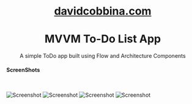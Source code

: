 <h1 align="center">
  <a href="http://davidcobbina.com" target="_blank">davidcobbina.com</a>
</h1>

<h1 align="center">
 MVVM To-Do List App
</h1>

<p align="center">
    A simple ToDo app built using Flow and Architecture Components
</p>


#### ScreenShots
<br/>

![Screenshot](screenshots/list_tasks.jpg)
![Screenshot](screenshots/search.jpg)
![Screenshot](screenshots/sort.jpg)
![Screenshot](screenshots/edit_task.jpg)
